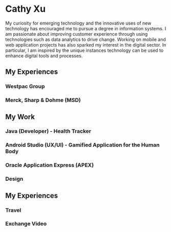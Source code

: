# Cathy Xu

My curiosity for emerging technology and the innovative uses of new technology has encouraged me to pursue a degree in information systems. I am passionate about improving customer experience through using technologies such as data analytics to drive change. Working on mobile and web application projects has also sparked my interest in the digital sector. In particular, I am inspired by the unique instances technology can be used to enhance digital tools and processes. 

## My Experiences
### Westpac Group

### Merck, Sharp & Dohme (MSD)

## My Work
### Java (Developer) - Health Tracker

### Android Studio (UX/UI) - Gamified Application for the Human Body

### Oracle Application Express (APEX)

### Design

## My Experiences
### Travel

### Exchange Video
